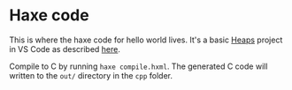 # Haxe code

This is where the haxe code for hello world lives.  It's a basic [Heaps](https://heaps.io) project in VS Code as described [here](https://heaps.io/documentation/hello-hashlink.html).

Compile to C by running `haxe compile.hxml`.  The generated C code will written to the `out/` directory in the `cpp` folder.